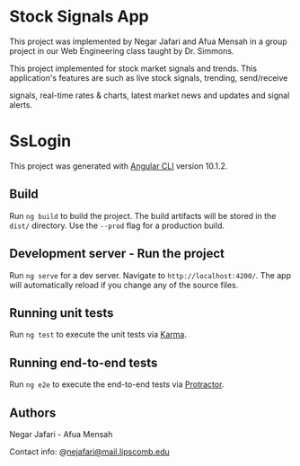 # Stock Signals App

This project was implemented by Negar Jafari and Afua Mensah in a group project in our Web Engineering class taught by Dr. Simmons.

This project implemented for stock market signals and trends. This application's features are such as live stock signals, trending, send/receive 

signals, real-time rates & charts, latest market news and updates and signal alerts.

# SsLogin

This project was generated with [Angular CLI](https://github.com/angular/angular-cli) version 10.1.2.

## Build

Run `ng build` to build the project. The build artifacts will be stored in the `dist/` directory. Use the `--prod` flag for a production build.

## Development server - Run the project

Run `ng serve` for a dev server. Navigate to `http://localhost:4200/`. The app will automatically reload if you change any of the source files.

## Running unit tests

Run `ng test` to execute the unit tests via [Karma](https://karma-runner.github.io).

## Running end-to-end tests

Run `ng e2e` to execute the end-to-end tests via [Protractor](http://www.protractortest.org/).

## Authors

Negar Jafari - Afua Mensah

Contact info: @nejafari@mail.lipscomb.edu
